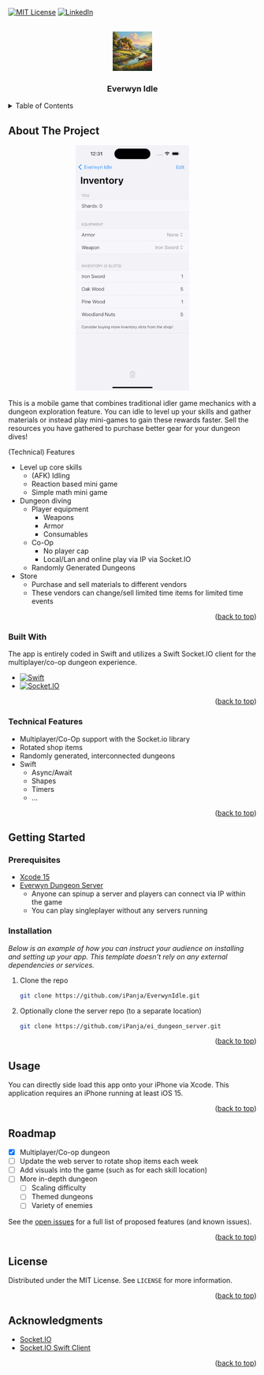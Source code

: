 <!-- Improved compatibility of back to top link: See: https://github.com/iPanja/EverwynIdle/pull/73 -->
<a name="readme-top"></a>



<!-- PROJECT SHIELDS -->
<!--
*** I'm using markdown "reference style" links for readability.
*** Reference links are enclosed in brackets [ ] instead of parentheses ( ).
*** See the bottom of this document for the declaration of the reference variables
*** for contributors-url, forks-url, etc. This is an optional, concise syntax you may use.
*** https://www.markdownguide.org/basic-syntax/#reference-style-links
-->
[![MIT License][license-shield]][license-url]
[![LinkedIn][linkedin-shield]][linkedin-url]



<!-- PROJECT LOGO -->
<br />
<div align="center">
  <a href="https://github.com/iPanja/EverwynIdle">
    <img src="Everwyn Idle/Assets.xcassets/AppIcon.appiconset/1024.png" alt="Logo" width="80" height="80">
  </a>

  <h3 align="center">Everwyn Idle</h3>
  <!--
  <p align="center">
    A (multiplayer) idler and dungeon clearing game
    <br />
    <a href="https://github.com/iPanja/EverwynIdle"><strong>Explore the docs »</strong></a>
    <br />
    <br />
    <a href="https://github.com/iPanja/EverwynIdle">View Demo</a>
    ·
    <a href="https://github.com/iPanja/EverwynIdle/issues">Report Bug</a>
    ·
    <a href="https://github.com/iPanja/EverwynIdle/issues">Request Feature</a>
  </p>
  -->
</div>



<!-- TABLE OF CONTENTS -->
<details>
  <summary>Table of Contents</summary>
  <ol>
    <li>
      <a href="#about-the-project">About The Project</a>
      <ul>
        <li><a href="#built-with">Built With</a></li>
      </ul>
    </li>
    <li>
      <a href="#getting-started">Getting Started</a>
      <ul>
        <li><a href="#prerequisites">Prerequisites</a></li>
        <li><a href="#installation">Installation</a></li>
      </ul>
    </li>
    <li><a href="#usage">Usage</a></li>
    <li><a href="#roadmap">Roadmap</a></li>
    <li><a href="#license">License</a></li>
    <li><a href="#acknowledgments">Acknowledgments</a></li>
  </ol>
</details>



<!-- ABOUT THE PROJECT -->
## About The Project

<div align="center">
  <a href="https://github.com/iPanja/EverwynIdle">
    <img src="product_screenshots.gif" alt="Product Screenshot GIF">
  </a>
</div>

This is a mobile game that combines traditional idler game mechanics with a dungeon exploration feature. You can idle to level up your skills and gather materials or instead play mini-games to gain these rewards faster. Sell the resources you have gathered to purchase better gear for your dungeon dives!


(Technical) Features
 * Level up core skills
   * (AFK) Idling
   * Reaction based mini game
   * Simple math mini game
* Dungeon diving
   * Player equipment
     * Weapons
     * Armor
     * Consumables
   * Co-Op
     * No player cap
     * Local/Lan and online play via IP via Socket.IO
   * Randomly Generated Dungeons
* Store
  * Purchase and sell materials to different vendors
  * These vendors can change/sell limited time items for limited time events

<p align="right">(<a href="#readme-top">back to top</a>)</p>



### Built With

The app is entirely coded in Swift and utilizes a Swift Socket.IO client for the multiplayer/co-op dungeon experience.

* [![Swift][Swift]][Swift-url]
* [![Socket.IO][Socket.IO]][Socket-url]


<p align="right">(<a href="#readme-top">back to top</a>)</p>

### Technical Features
* Multiplayer/Co-Op support with the Socket.io library
* Rotated shop items
* Randomly generated, interconnected dungeons
* Swift
  * Async/Await
  * Shapes
  * Timers
  * ...

<p align="right">(<a href="#readme-top">back to top</a>)</p>


<!-- GETTING STARTED -->
## Getting Started


### Prerequisites

* [Xcode 15](https://apps.apple.com/us/app/xcode/id497799835?mt=12/)
* [Everwyn Dungeon Server](https://github.com/iPanja/ei_dungeon_server)
  * Anyone can spinup a server and players can connect via IP within the game
  * You can play singleplayer without any servers running


### Installation

_Below is an example of how you can instruct your audience on installing and setting up your app. This template doesn't rely on any external dependencies or services._

1. Clone the repo
   ```sh
   git clone https://github.com/iPanja/EverwynIdle.git
   ```
1. Optionally clone the server repo (to a separate location)
   ```sh
   git clone https://github.com/iPanja/ei_dungeon_server.git
   ```
<p align="right">(<a href="#readme-top">back to top</a>)</p>



<!-- USAGE EXAMPLES -->
## Usage

You can directly side load this app onto your iPhone via Xcode. This application requires an iPhone running at least iOS 15.

<p align="right">(<a href="#readme-top">back to top</a>)</p>



<!-- ROADMAP -->
## Roadmap

- [x] Multiplayer/Co-op dungeon
- [ ] Update the web server to rotate shop items each week
- [ ] Add visuals into the game (such as for each skill location)
- [ ] More in-depth dungeon
    - [ ] Scaling difficulty
    - [ ] Themed dungeons
    - [ ] Variety of enemies

See the [open issues](https://github.com/iPanja/EverwynIdle/issues) for a full list of proposed features (and known issues).

<p align="right">(<a href="#readme-top">back to top</a>)</p>



<!-- LICENSE -->
## License

Distributed under the MIT License. See `LICENSE` for more information.

<p align="right">(<a href="#readme-top">back to top</a>)</p>


<!-- ACKNOWLEDGMENTS -->
## Acknowledgments

* [Socket.IO](https://github.com/socketio/socket.io)
* [Socket.IO Swift Client](https://github.com/socketio/socket.io-client-swift)

<p align="right">(<a href="#readme-top">back to top</a>)</p>



<!-- MARKDOWN LINKS & IMAGES -->
<!-- https://www.markdownguide.org/basic-syntax/#reference-style-links -->
[contributors-shield]: https://img.shields.io/github/contributors/iPanja/EverwynIdle.svg?style=for-the-badge
[contributors-url]: https://github.com/iPanja/EverwynIdle/graphs/contributors
[forks-shield]: https://img.shields.io/github/forks/iPanja/EverwynIdle.svg?style=for-the-badge
[forks-url]: https://github.com/iPanja/EverwynIdle/network/members
[stars-shield]: https://img.shields.io/github/stars/iPanja/EverwynIdle.svg?style=for-the-badge
[stars-url]: https://github.com/iPanja/EverwynIdle/stargazers
[issues-shield]: https://img.shields.io/github/issues/iPanja/EverwynIdle.svg?style=for-the-badge
[issues-url]: https://github.com/iPanja/EverwynIdle/issues
[license-shield]: https://img.shields.io/github/license/iPanja/EverwynIdle.svg?style=for-the-badge
[license-url]: https://github.com/iPanja/EverwynIdle/blob/master/LICENSE.txt
[linkedin-shield]: https://img.shields.io/badge/-LinkedIn-black.svg?style=for-the-badge&logo=linkedin&colorB=555
[linkedin-url]: https://linkedin.com/in/othneildrew
[product-screenshot]: product_screenshots.gif
[Socket.io]: https://img.shields.io/badge/socket.io-000000?style=for-the-badge&logoColor=white&logo=socketdotio
[Swift]: https://img.shields.io/badge/Swift-F05138?style=for-the-badge&logoColor=white&logo=swift
[Swift-url]: https://github.com/apple/swift
[Socket-url]: https://github.com/socketio/socket.io-client-swift
